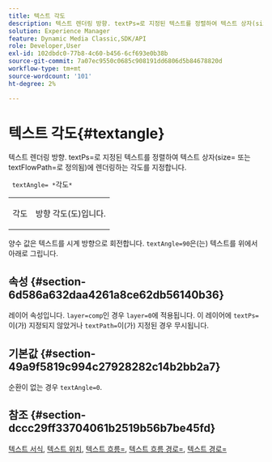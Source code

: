 ```yaml
---
title: 텍스트 각도
description: 텍스트 렌더링 방향. textPs=로 지정된 텍스트를 정렬하여 텍스트 상자(size= 또는 textFlowPath=로 정의됨)에 렌더링하는 각도를 지정합니다.
solution: Experience Manager
feature: Dynamic Media Classic,SDK/API
role: Developer,User
exl-id: 102dbdc0-77b8-4c60-b456-6cf693e0b38b
source-git-commit: 7a07ec9550c0685c908191dd6806d5b84678820d
workflow-type: tm+mt
source-wordcount: '101'
ht-degree: 2%

---
```


# 텍스트 각도{#textangle}

텍스트 렌더링 방향. textPs=로 지정된 텍스트를 정렬하여 텍스트 상자(size= 또는 textFlowPath=로 정의됨)에 렌더링하는 각도를 지정합니다.

` textAngle= *`각도`*`

<table id="simpletable_40832AC4B43A458CA69B225768124F58"> 
 <tr class="strow"> 
  <td class="stentry"> <p> <span class="varname"> 각도 </span> </p> </td> 
  <td class="stentry"> <p>방향 각도(도)입니다. </p> </td> 
 </tr> 
</table>

양수 값은 텍스트를 시계 방향으로 회전합니다. `textAngle=90`은(는) 텍스트를 위에서 아래로 그립니다.

## 속성 {#section-6d586a632daa4261a8ce62db56140b36}

레이어 속성입니다. `layer=comp`인 경우 `layer=0`에 적용됩니다. 이 레이어에 `textPs=`이(가) 지정되지 않았거나 `textPath=`이(가) 지정된 경우 무시됩니다.

## 기본값 {#section-49a9f5819c994c27928282c14b2bb2a7}

순환이 없는 경우 `textAngle=0`.

## 참조 {#section-dccc29ff33704061b2519b56b7be45fd}

[텍스트 서식](../../../../../is-api/http-ref/image-serving-api-ref/c-http-protocol-reference/c-text-formatting/c-text-formatting.md#concept-0d3136db7f6f49668274541cd4b6364c), [텍스트 위치](../../../../../is-api/http-ref/image-serving-api-ref/c-http-protocol-reference/c-text-formatting/r-text-positioning.md#reference-f647443d92914f4b89a7cc5a83267d87), [텍스트 흐름=](../../../../../is-api/http-ref/image-serving-api-ref/c-http-protocol-reference/c-command-reference/r-textps.md#reference-4209a2a6169f44278da2647cfb0cd767), [텍스트 흐름 경로=](../../../../../is-api/http-ref/image-serving-api-ref/c-http-protocol-reference/c-command-reference/r-textflowpath.md#reference-0b8d9493d71342f0b6a64a6d221584ef), [텍스트 경로=](../../../../../is-api/http-ref/image-serving-api-ref/c-http-protocol-reference/c-command-reference/r-textpath.md#reference-b09cc0902dff4725bdb54d5da4076ccd)
